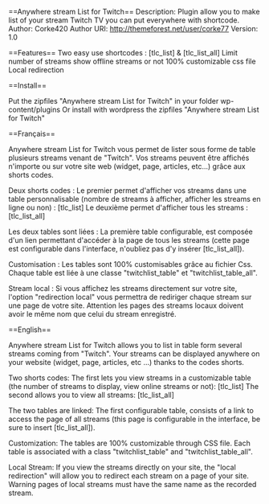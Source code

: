 ==Anywhere stream List for Twitch==
Description: Plugin allow you to make list of your stream Twitch TV you can put everywhere with shortcode.
Author: Corke420
Author URI: http://themeforest.net/user/corke77
Version: 1.0

==Features==
Two easy use shortcodes : [tlc_list] & [tlc_list_all]
Limit number of streams
show offline streams or not
100% customizable css file 
Local redirection

==Install==

Put the zipfiles "Anywhere stream List for Twitch" in your folder wp-content/plugins
Or install with wordpress the zipfiles "Anywhere stream List for Twitch"


==Français==

Anywhere stream List for Twitch vous permet de lister sous forme de table plusieurs streams venant de "Twitch".
Vos streams peuvent être affichés n'importe ou sur votre site web (widget, page, articles, etc...) grâce aux shorts codes.

Deux shorts codes : 
Le premier permet d'afficher vos streams dans une table personnalisable (nombre de streams à afficher, afficher les streams en ligne ou non) : [tlc_list]
Le deuxième permet d'afficher tous les streams : [tlc_list_all]

Les deux tables sont liées : 
La première table configurable, est composée d'un lien permettant d'accéder à la page de tous les streams (cette page est configurable dans l'interface, n'oubliez pas d'y insérer [tlc_list_all]).

Customisation : 
Les tables sont 100% customisables grâce au fichier Css.
Chaque table est liée à une classe "twitchlist_table" et "twitchlist_table_all".

Stream local : 
Si vous affichez les streams directement sur votre site, l'option "redirection local" vous permettra de rediriger chaque stream sur une page de votre site.
Attention les pages des streams locaux doivent avoir le même nom que celui du stream enregistré.

==English==

Anywhere stream List for Twitch allows you to list in table form several streams coming from "Twitch".
Your streams can be displayed anywhere on your website (widget, page, articles, etc ...) thanks to the codes shorts.

Two shorts codes:
The first lets you view streams in a customizable table (the number of streams to display, view online streams or not): [tlc_list]
The second allows you to view all streams: [tlc_list_all]

The two tables are linked:
The first configurable table, consists of a link to access the page of all streams (this page is configurable in the interface, be sure to insert [tlc_list_all]).

Customization:
The tables are 100% customizable through CSS file.
Each table is associated with a class "twitchlist_table" and "twitchlist_table_all".

Local Stream:
If you view the streams directly on your site, the "local redirection" will allow you to redirect each stream on a page of your site.
Warning pages of local streams must have the same name as the recorded stream.
